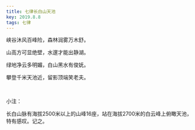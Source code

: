 ```yaml
---
title: 七律长白山天池
key: 2019.8.8
tags: 七律
---
```


峡谷沐风百峰险，森林润雾万木舒。

山高方可显绝壁，水邃才能出静湖。

绿地净云多明媚，白山黑水有俊妩。

攀登千米天池近，留影顶端笑老夫。

</br>

小注：

长白山脉有海拔2500米以上的山峰16座，站在海拔2700米的白云峰上俯瞰天池，特有感叹。记之。

</br>

